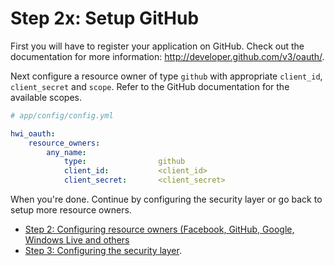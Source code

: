 Step 2x: Setup GitHub
=====================
First you will have to register your application on GitHub. Check out the
documentation for more information: http://developer.github.com/v3/oauth/.

Next configure a resource owner of type `github` with appropriate
`client_id`, `client_secret` and `scope`. Refer to the GitHub documentation
for the available scopes.

```yaml
# app/config/config.yml

hwi_oauth:
    resource_owners:
        any_name:
            type:                github
            client_id:           <client_id>
            client_secret:       <client_secret>
```

When you're done. Continue by configuring the security layer or go back to
setup more resource owners.

- [Step 2: Configuring resource owners (Facebook, GitHub, Google, Windows Live and others](../2-configuring_resource_owners.md)
- [Step 3: Configuring the security layer](../3-configuring_the_security_layer.md).
